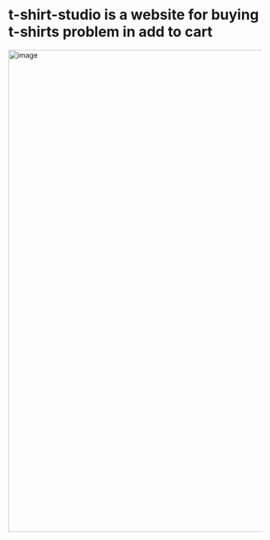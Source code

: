 # t-shirt-studio is a website for buying t-shirts problem in add to cart
<img width="960" alt="image" src="https://user-images.githubusercontent.com/93769807/227699260-69b3e022-e994-4173-bf6b-1a6dce248d9a.png">
